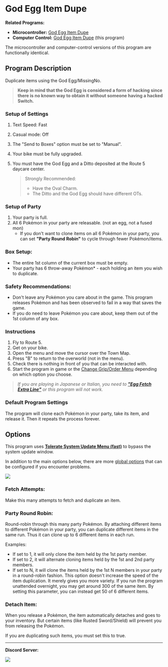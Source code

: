 # God Egg Item Dupe

**Related Programs:**
- **Microcontroller:** [God Egg Item Dupe](https://github.com/PokemonAutomation/Microcontroller/blob/master/Wiki/Programs/PokemonSwSh/GodEggItemDuplication.md)
- **Computer Control:** [God Egg Item Dupe](https://github.com/PokemonAutomation/ComputerControl/blob/master/Wiki/Programs/PokemonSwSh/GodEggItemDuplication.md) (this program)

The microcontroller and computer-control versions of this program are functionally identical.


## Program Description

Duplicate items using the God Egg/MissingNo.

> **Keep in mind that the God Egg is considered a form of hacking since there is no known way to obtain it without someone having a hacked Switch.**

### Setup of Settings

1. Text Speed: Fast
2. Casual mode: Off
3. The "Send to Boxes" option must be set to "Manual".
4. Your bike must be fully upgraded.
5. You must have the God Egg and a Ditto deposited at the Route 5 daycare center.

   > Strongly Recommended:
   > - Have the Oval Charm.
   > - The Ditto and the God Egg should have different OTs.

### Setup of Party

1. Your party is full.
2. All 6 Pokémon in your party are releasable. (not an egg, not a fused mon)
   - If you don't want to clone items on all 6 Pokémon in your party, you can set **"Party Round Robin"** to cycle through fewer Pokémon/items.

### Box Setup:
- The entire 1st column of the current box must be empty.
- Your party has 6 throw-away Pokémon* - each holding an item you wish to duplicate.

### Safety Recommendations:
- Don't leave any Pokémon you care about in the game. This program releases Pokémon and has been observed to fail in a way that saves the game.
- If you do need to leave Pokémon you care about, keep them out of the 1st column of any box.

### Instructions

1. Fly to Route 5.
2. Get on your bike.
3. Open the menu and move the cursor over the Town Map.
4. Press "B" to return to the overworld (not in the menu).
5. Check there is nothing in front of you that can be interacted with.
6. Start the program in game or the [Change Grip/Order Menu](https://github.com/PokemonAutomation/Microcontroller/blob/master/Wiki/Programs/NintendoSwitch/ChangeGripOrderMenu.md) depending on which option you choose.

> *If you are playing in Japanese or Italian, you need to [**"Egg Fetch Extra Line"**](PokemonSettings.md#egg-fetch-extra-line) or this program will not work.*

### Default Program Settings

The program will clone each Pokémon in your party, take its item, and release it. Then it repeats the process forever.


## Options

This program uses [**Tolerate System Update Menu (fast)**](/Wiki/Programs/NintendoSwitch/FrameworkSettings.md#tolerate-system-update-menu-fast) to bypass the system update window.

In addition to the main options below, there are more [global options](PokemonSettings.md) that can be configured if you encounter problems.

<img src="images/GodEggItemDupe-Settings.png">

### Fetch Attempts:

Make this many attempts to fetch and duplicate an item.

### Party Round Robin:

Round-robin through this many party Pokémon. By attaching different items to different Pokémon in your party, you can duplicate different items in the same run. Thus it can clone up to 6 different items in each run.

Examples:
- If set to 1, it will only clone the item held by the 1st party member.
- If set to 2, it will alternate cloning items held by the 1st and 2nd party members.
- If set to N, it will clone the items held by the 1st N members in your party in a round-robin fashion.
This option doesn't increase the speed of the item duplication. It merely gives you more variety. If you run the program unattended overnight, you may get around 300 of the same item. By setting this parameter, you can instead get 50 of 6 different items.

### Detach Item:

When you release a Pokémon, the item automatically detaches and goes to your inventory. But certain items (like Rusted Sword/Shield) will prevent you from releasing the Pokémon.

If you are duplicating such items, you must set this to true.


<hr>

**Discord Server:** 

[<img src="https://canary.discordapp.com/api/guilds/695809740428673034/widget.png?style=banner2">](https://discord.gg/cQ4gWxN)

